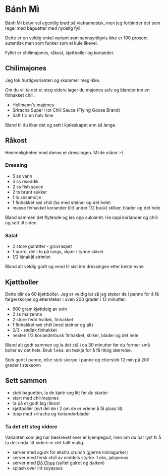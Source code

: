 # Bánh Mì

Bánh Mì betyr vel egentlig brød på vietnamesisk, men jeg forbinder det som regel med baguetter med nydelig fyll.

Dette er en veldig enkel variant som sannsynligvis ikke er 100 prosent autentisk men som funker som ei kule likevel.

Fyllet er chilimajones, råkost, kjøttboller og koriander.

## Chilimajones

Jeg tok hurtigvarianten og skammer meg ikke.

Om du vil ta det et steg videre lager du majones selv og blander inn en finhakket chili.

- Hellmann's majones
- Sriracha Super Hot Chili Sauce (Flying Goose Brand)
- Saft fra en halv lime

Bland til du liker det og sett i kjøleskapet enn så lenge.

## Råkost

Hemmeligheten med denne er dressingen. Milde måne :-)

### Dressing

- 5 ss vann
- 5 ss riseddik
- 2 ss fish sauce
- 2 ts brunt sukker
- 1 ts sesamolje
- 1 finhakket rød chili (ha med steiner og det hele)
- masse finhakket koriander (litt under 1/2 busk) stilker, blader og det hele

Bland sammen det flytende og løs opp sukkeret. Ha oppi koriander og chili og sett til siden.

### Salat

- 2 store gulrøtter - grovraspet
- 1 purre, del i to på langs, skjær i tynne skiver
- 1/2 kinakål strimlet

Bland alt veldig godt og vend til sist inn dressingen etter beste evne

## Kjøttboller

Dette blir ca 60 kjøttboller.
Jeg er veldig lat så jeg steker de i panne for å få farge/skorpe og ettersteker i oven 200 grader i 12 minutter.

- 600 gram kjøttdeig av svin
- 2 ss maizenna
- 2 store fedd hvitløk, finhakket
- 1 finhakket rød chili (med steiner og alt)
- 2/3 - rødløk finhakket
- nesten 1/2 korianderbusk finhakket, stilker, blader og det hele

Bland alt godt sammen og la det stå i ca 30 minutter før du former små boller av det hele.
Bruk f.eks. en teskje for å få riktig størrelse.

Stek godt i panne, eller stek skorpe i panne og etterstek 12 min på 200 grader i stekeovn

## Sett sammen

- stek baguetter, la de kjøle seg litt før du starter
- start med chilimajones
- ta på et godt lag råkost
- kjøttboller (evt del de i 2 om de er vriene å få plass til)
- topp med sriracha og korianderblader

### Ta det ett steg videre

Varianten som jeg har beskrevet over er kjempegod, men om du har lyst til å ta det enda litt videre er det fullt mulig.
- server med agurk for ekstra crunch (gjerne miniagurker)
- server med fersk chili av middels styrke. f.eks, jalapenos
- server med [Đồ Chua](do-chua.md) (syltet gulrot og daikon)
- splash over litt soyasaus
